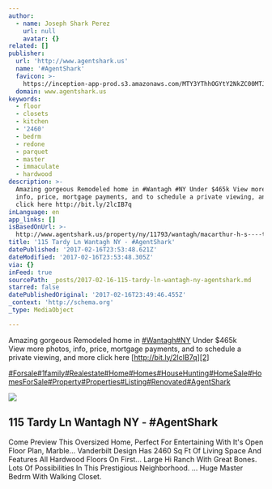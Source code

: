 ```yaml
---
author:
  - name: Joseph Shark Perez
    url: null
    avatar: {}
related: []
publisher:
  url: 'http://www.agentshark.us'
  name: '#AgentShark'
  favicon: >-
    https://inception-app-prod.s3.amazonaws.com/MTY3YThhOGYtY2NkZC00MTJkLTg2MjYtYzBkODdlNzFlODIy/favicon/2017/02/PSX_20170131_225259.jpg
  domain: www.agentshark.us
keywords:
  - floor
  - closets
  - kitchen
  - '2460'
  - bedrm
  - redone
  - parquet
  - master
  - immaculate
  - hardwood
description: >-
  Amazing gorgeous Remodeled home in #Wantagh #NY Under $465k View more photos,
  info, price, mortgage payments, and to schedule a private viewing, and more
  click here http://bit.ly/2lcIB7q
inLanguage: en
app_links: []
isBasedOnUrl: >-
  http://www.agentshark.us/property/ny/11793/wantagh/macarthur-h-s----t--section--north-wantagh/115-tardy-ln/5851892a1c740b168c0001f5/
title: '115 Tardy Ln Wantagh NY - #AgentShark'
datePublished: '2017-02-16T23:53:48.621Z'
dateModified: '2017-02-16T23:53:48.305Z'
via: {}
inFeed: true
sourcePath: _posts/2017-02-16-115-tardy-ln-wantagh-ny-agentshark.md
starred: false
datePublishedOriginal: '2017-02-16T23:49:46.455Z'
_context: 'http://schema.org'
_type: MediaObject

---
```

Amazing gorgeous Remodeled home in [\#Wantagh][0][\#NY][1] Under $465k  
View more photos, info, price, mortgage payments, and to schedule a private viewing, and more click here [http://bit.ly/2lcIB7q][2]

[\#Forsale][3][\#1family][4][\#Realestate][5][\#Home][6][\#Homes][7][\#HouseHunting][8][\#HomeSale][9][\#HomesForSale][10][\#Property][11][\#Properties][12][\#Listing][13][\#Renovated][14][\#AgentShark][15]

<article style=""><img src="https://imgflo.herokuapp.com/graph/2b2431f8e7ba7b0/081c36a26eb7c41bd3e5118f4c6599fb/noop.jpeg?input=http%3A%2F%2Fd126fxm3orgy3k.cloudfront.net%2Fimages%2F5851892a1c740b168c0001f5%2F589468f01c740b733e00018e.jpeg%3Fpid%3D519155bf960df9591100006f%26kid%3D589e4620e4b0d33c7424b5ca" /><h1>115 Tardy Ln Wantagh NY - #AgentShark</h1><p>Come Preview This Oversized Home, Perfect For Entertaining With It's Open Floor Plan, Marble... Vanderbilt Design Has 2460 Sq Ft Of Living Space And Features All Hardwood Floors On First... Large Hi Ranch With Great Bones. Lots Of Possibilities In This Prestigious Neighborhood. ... Huge Master Bedrm With Walking Closet.</p></article>



[0]: https://www.facebook.com/hashtag/wantagh?source=feed_text&story_id=1818215808432261
[1]: https://www.facebook.com/hashtag/ny?source=feed_text&story_id=1818215808432261
[2]: http://bit.ly/2lcIB7q
[3]: https://www.facebook.com/hashtag/forsale?source=feed_text&story_id=1818215808432261
[4]: https://www.facebook.com/hashtag/1family?source=feed_text&story_id=1818215808432261
[5]: https://www.facebook.com/hashtag/realestate?source=feed_text&story_id=1818215808432261
[6]: https://www.facebook.com/hashtag/home?source=feed_text&story_id=1818215808432261
[7]: https://www.facebook.com/hashtag/homes?source=feed_text&story_id=1818215808432261
[8]: https://www.facebook.com/hashtag/househunting?source=feed_text&story_id=1818215808432261
[9]: https://www.facebook.com/hashtag/homesale?source=feed_text&story_id=1818215808432261
[10]: https://www.facebook.com/hashtag/homesforsale?source=feed_text&story_id=1818215808432261
[11]: https://www.facebook.com/hashtag/property?source=feed_text&story_id=1818215808432261
[12]: https://www.facebook.com/hashtag/properties?source=feed_text&story_id=1818215808432261
[13]: https://www.facebook.com/hashtag/listing?source=feed_text&story_id=1818215808432261
[14]: https://www.facebook.com/hashtag/renovated?source=feed_text&story_id=1818215808432261
[15]: https://www.facebook.com/hashtag/agentshark?source=feed_text&story_id=1818215808432261